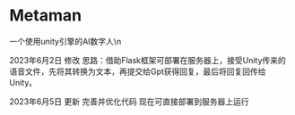 # Metaman
一个使用unity引擎的AI数字人\n

2023年6月2日 修改
思路：借助Flask框架可部署在服务器上，接受Unity传来的语音文件，先将其转换为文本，再提交给Gpt获得回复，最后将回复回传给Unity。

2023年6月5日 更新
完善并优化代码
现在可直接部署到服务器上运行
